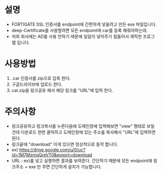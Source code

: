 
# 설명
* FORTIGATE SSL 인증서를 endpoint에 간편하게 넣을려고 만든 exe 파일입니다.
* deep-Certificate를 사용할려면 모든 endpoint에 car를 등록 해줘야하는데.
* 저희 회사에는 AD를 사용 안하기 때문에 일일이 넣어주기 힘들어서 제작한 프로그램 입니다.

# 사용방법
1. .car 인증서를 zip으로 압축 한다. 
2. 구글드라이브에 업로드 한다.
3. car.zip을 링크공유 해서 해당 링크를 "URL"에 입력 한다.

# 주의사항
* 링크공유하고 링크복사를 누른다음에 도메인창에 입력해보면 "view" 형태로 보일건데 다운로드 한번 클릭하고 도메인창에 있는 주소를 복사해서 "URL"에 입력하면 된다.
* 링크끝에 "download" 이게 있으면 정상적으로 동작 합니다.
* ex) https://drive.google.com/u/0/uc?id=1M7MzmqQreVT0&export=download
* URL : ex)를 넣고 실행하면 결과를 보여준다. 간단하기 때문에 모든 endpoint에 링크주소 + exe 만 주면 간단하게 설치가 가능합니다. 
